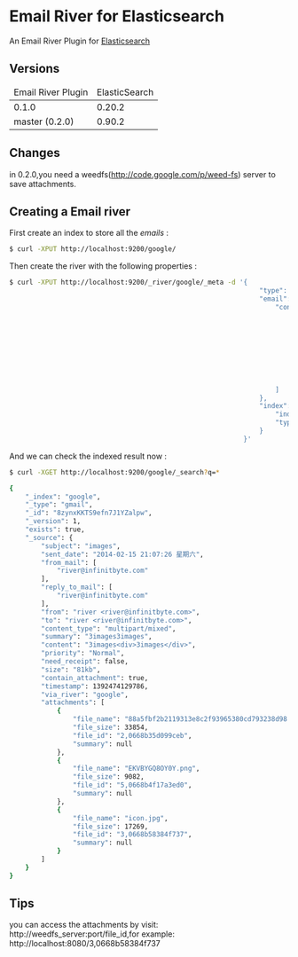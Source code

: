 Email River for Elasticsearch
===========================

An Email River Plugin for [Elasticsearch](http://www.elasticsearch.org/)


Versions
--------

<table>
	<thead>
		<tr>
			<td>Email River Plugin</td>
			<td>ElasticSearch</td>
		</tr>
	</thead>
	<tbody>
		<tr>
			<td>0.1.0</td>
			<td>0.20.2</td>
		</tr>
		<tr>
			<td>master (0.2.0)</td>
			<td>0.90.2</td>
		</tr>
	</tbody>
</table>

Changes
--------------------
in 0.2.0,you need a weedfs(http://code.google.com/p/weed-fs) server to save attachments.


Creating a Email river
--------------------

First create an index to store all the *emails* :

```sh 
$ curl -XPUT http://localhost:9200/google/
```

Then create the river with the following properties :

```sh
$ curl -XPUT http://localhost:9200/_river/google/_meta -d '{
                                                               "type": "email",
                                                               "email": {
                                                                   "config": [
                                                                       {
                                                                           "host": "pop.exmail.qq.com",
                                                                           "port": 110,
                                                                           "type": "pop3",
                                                                           "username": "river@infinitbyte.com",
                                                                           "password": "ail?sid=9UL",
                                                                           "check_interval": 5000,
                                                                           "skip_count": 1
                                                                       }
                                                                   ]
                                                               },
                                                               "index": {
                                                                   "index": "google",
                                                                   "type": "gmail"
                                                               }
                                                           }'
```

And we can check the indexed result now :


```sh
$ curl -XGET http://localhost:9200/google/_search?q=*
```


```sh
{
    "_index": "google",
    "_type": "gmail",
    "_id": "8zynxKKTS9efn7J1YZalpw",
    "_version": 1,
    "exists": true,
    "_source": {
        "subject": "images",
        "sent_date": "2014-02-15 21:07:26 星期六",
        "from_mail": [
            "river@infinitbyte.com"
        ],
        "reply_to_mail": [
            "river@infinitbyte.com"
        ],
        "from": "river <river@infinitbyte.com>",
        "to": "river <river@infinitbyte.com>",
        "content_type": "multipart/mixed",
        "summary": "3images3images",
        "content": "3images<div>3images</div>",
        "priority": "Normal",
        "need_receipt": false,
        "size": "81kb",
        "contain_attachment": true,
        "timestamp": 1392474129786,
        "via_river": "google",
        "attachments": [
            {
                "file_name": "88a5fbf2b2119313e8c2f93965380cd793238d98.jpg",
                "file_size": 33854,
                "file_id": "2,0668b35d099ceb",
                "summary": null
            },
            {
                "file_name": "EKVBYGQ8OY0Y.png",
                "file_size": 9082,
                "file_id": "5,0668b4f17a3ed0",
                "summary": null
            },
            {
                "file_name": "icon.jpg",
                "file_size": 17269,
                "file_id": "3,0668b58384f737",
                "summary": null
            }
        ]
    }
}
```

Tips
--------------------
you can access the attachments by visit: http://weedfs_server:port/file_id,for example:
http://localhost:8080/3,0668b58384f737


